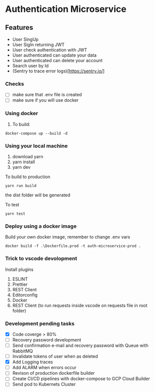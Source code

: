 # Authentication Microservice

## Features

* User SingUp
* User SigIn returning JWT
* User check authentication with JWT
* User authenticated can update your data
* User authenticated can delete your account
* Search user by Id
* (Sentry to trace error logs)[https://sentry.io/]

### Checks

- [ ] make sure that .env file is created
- [ ] make sure if you will use docker

### Using docker

1. To build:

``` docker-compose up --build -d ```

### Using your local machine

1. download yarn
2. yarn install
3. yarn dev

To build to production

``` yarn run build ```

the dist folder will be generated


To test

``` yarn test ```


### Deploy using a docker image

Build your own docker image, remember to change .env vars

``` docker build -f .\Dockerfile.prod -t auth-microservice-prod . ```

### Trick to vscode devolopment

Install plugins
1. ESLINT
2. Prettier
3. REST Client
4. Editorconfig
5. Docker
6. REST Client (to run requests inside vscode on requests file in root folder)


### Development pending tasks

- [x] Code coverge > 80%
- [ ] Recovery password development
- [ ] Send confirmation e-mail and recovery password with Queue with RabbitMQ
- [ ] Invalidate tokens of user when as deleted
- [x] Add Logging traces
- [ ] Add ALARM when errors occur
- [ ] Revison of production dockerfile builder
- [ ] Create CI/CD pipelines with docker-compose to GCP Cloud Builder
- [ ] Send pod to Kubernets Cluster
